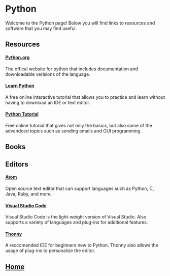# Python
Welcome to the Python page! Below you will find links to resources and software that you may find useful.

## Resources
#### [Python.org](https://www.python.org/) 
The offical website for python that includes documentation and downloadable verisions of the language. 

#### [Learn Python](https://www.learnpython.org/)
A free online interactive tutorial that allows you to practice and learn without having to download an IDE or text editor. 

#### [Python Tutorial](https://www.tutorialspoint.com/python/index.htm)
Free online tutorial that gives not only the basics, but also some of the advandced topics such as sending emails and GUI programming. 

## Books

## Editors
#### [Atom](https://atom.io/) 
Open source text editor that can support languages such as Python, C, Java, Ruby, and more. 

#### [Visual Studio Code](https://code.visualstudio.com/)
Visual Studio Code is the light-weight version of Visual Studio. Also supports a variety of languages and plug-ins for additional features. 

#### [Thonny](https://thonny.org/)
A reccomended IDE for beginners new to Python. Thonny also allows the usage of plug-ins to personalize the editor. 

## [Home](https://ninjachurros.github.io/fl-test/)
